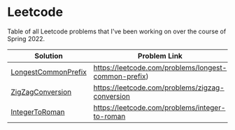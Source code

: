# Leetcode
Table of all Leetcode problems that I've been working on over the course of Spring 2022.

| Solution                                       | Problem Link                                                                          |
|------------------------------------------------|---------------------------------------------------------------------------------------|
| [LongestCommonPrefix](LongestCommonPrefix.cpp) | https://leetcode.com/problems/longest-common-prefix)                                  |
| [ZigZagConversion](ZigZagConversion.cpp)       | https://leetcode.com/problems/zigzag-conversion                                       |
| [IntegerToRoman](IntegerToRoman.cpp)           | https://leetcode.com/problems/integer-to-roman                                        |
